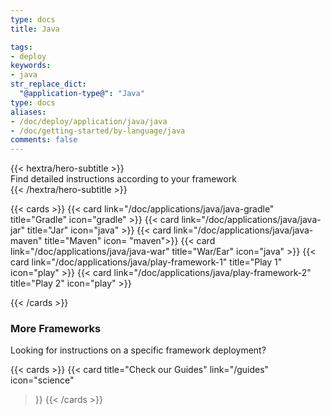 ```yaml
---
type: docs
title: Java

tags:
- deploy
keywords:
- java
str_replace_dict:
  "@application-type@": "Java"
type: docs
aliases:
- /doc/deploy/application/java/java
- /doc/getting-started/by-language/java
comments: false
---
```


<div class="mb-12">
{{< hextra/hero-subtitle >}}
<br>
  Find detailed instructions according to your framework&nbsp;<br class="sm:block hidden" />
{{< /hextra/hero-subtitle >}}
</div>

{{< cards >}}
  {{< card link="/doc/applications/java/java-gradle" title="Gradle" icon="gradle" >}}
  {{< card link="/doc/applications/java/java-jar" title="Jar" icon="java" >}}
  {{< card link="/doc/applications/java/java-maven" title="Maven" icon= "maven">}}
  {{< card link="/doc/applications/java/java-war" title="War/Ear" icon="java" >}}
  {{< card link="/doc/applications/java/play-framework-1" title="Play 1" icon="play" >}}
  {{< card link="/doc/applications/java/play-framework-2" title="Play 2" icon="play" >}}
  
{{< /cards >}}

### More Frameworks

Looking for instructions on a specific framework deployment?

{{< cards >}}
{{< card
    title="Check our Guides"
    link="/guides"
    icon="science"
  >}}
  {{< /cards >}}